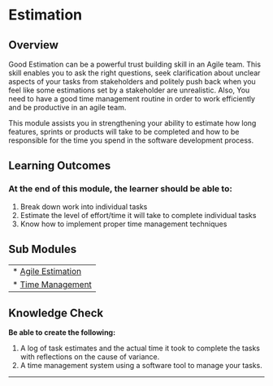 # **Estimation**

## **Overview**

Good Estimation can be a powerful trust building skill in an Agile team. This skill enables you to ask the right questions, seek clarification about unclear aspects of your tasks from stakeholders and politely push back when you feel like some estimations set by a stakeholder are unrealistic. Also, You need to have a good time management routine in order to work efficiently and be productive in an agile team.

This module assists you in strengthening your ability to estimate how long features, sprints or products will take to be completed and how to be responsible for the time you spend in the software development process.

## **Learning Outcomes**
### **At the end of this module, the learner should be able to:**
1. Break down work into individual tasks
2. Estimate the level of effort/time it will take to complete individual tasks
3. Know how to implement proper time management techniques

## **Sub Modules**

|                          |
| ------------------------ |
| * [Agile Estimation](content/0/agile--estimation)  |
| * [Time Management](content/0/time--management)                        |

## **Knowledge Check**
**Be able to create the following:**
1. A log of task estimates and the actual time it took to complete the tasks with reflections on the cause of variance.
2. A time management system using a software tool to manage your tasks.

------------
